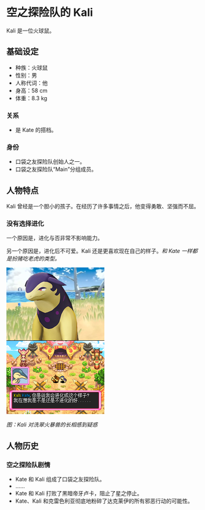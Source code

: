 # 空之探险队的 Kali

Kali 是一位火球鼠。

## 基础设定

- 种族：火球鼠
- 性别：男
- 人称代词：他
- 身高：58 cm
- 体重：8.3 kg

### 关系

- 是 Kate 的搭档。

### 身份

- 口袋之友探险队创始人之一。
- 口袋之友探险队“Main”分组成员。

## 人物特点

Kali 曾经是一个胆小的孩子。在经历了许多事情之后，他变得勇敢、坚强而不屈。

### 没有选择进化

一个原因是，进化与否非常不影响能力。

另一个原因是，进化后不可爱。Kali 还是更喜欢现在自己的样子。*和 Kate 一样都是扮猪吃老虎的类型。*

![kali_not_evolving](../../assets/kali_not_evolving.png)

*图：Kali 对洗翠火暴兽的长相感到疑惑*

## 人物历史

### 空之探险队剧情

- Kate 和 Kali 组成了口袋之友探险队。
- ……
- Kate 和 Kali 打败了黑暗帝牙卢卡，阻止了星之停止。
- Kate、Kali 和克雷色利亚彻底地粉碎了达克莱伊的所有邪恶行动的可能性。
